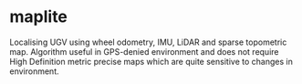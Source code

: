 # maplite

Localising UGV using wheel odometry, IMU, LiDAR and sparse topometric map. Algorithm useful in GPS-denied environment and does not require High Definition metric precise maps which are quite sensitive to changes in environment.  
